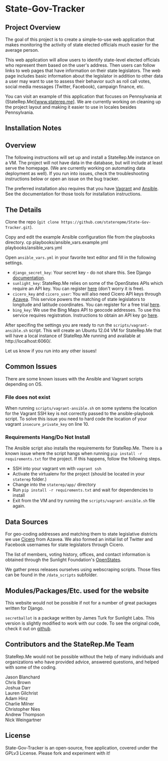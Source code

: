State-Gov-Tracker
=================

Project Overview
----------------
The goal of this project is to create a simple-to-use web application that makes monitoring the activity of state elected officials  much easier for the average person. 

This web application will allow users to identify state-level elected officials who represent them based on the user's address. Then users can follow links to web pages that have information on their state legislators. The web page includes basic information about the legislator in addition to other data a user may want to use to assess their behavior such as roll call votes, social media messages (Twitter, Facebook), campaign finance, etc.

You can visit an example of this application that focuses on Pennsylvania at (StateRep.Me)[www.staterep.me]. We are currently working on cleaning up the project layout and making it easier to use in locales besides Pennsylvania.

Installation Notes
------------

## Overview ##
The following instructions will set up and install a StateRep.Me instance on a VM. The project will not have data in the database, but will include at least serve the homepage. (We are currently working on automating data deployment as well). If you run into issues, check the troubleshooting instructions below or open an issue on the bug tracker.

The preferred installation also requires that you have [Vagrant](http://www.vagrantup.com/) and [Ansible](http://ansible.cc/). See the documentation for those tools for installation instructions.

## The Details ##
Clone the repo (`git clone https://github.com/staterepme/State-Gov-Tracker.git`).

Copy and edit the example Ansible configuration file from the playbooks directory.
    cp playbooks/ansible_vars.example.yml playbooks/ansible_vars.yml

Open `ansible_vars.yml` in your favorite text editor and fill in the following settings.

+ `django_secret_key`: Your secret key - do not share this. See Django [documentation](https://docs.djangoproject.com/en/dev/ref/settings/#secret-key).
+ `sunlight_key`: StateRep.Me relies on some of the OpenStates APIs which require an API key. You can register [here](http://services.sunlightlabs.com/accounts/register/) (don't worry it is free).
+ `cicero_key` and `cicero_user`: You will also need Cicero API keys through [Azavea](http://www.azavea.com/products/cicero/). This service powers the matching of state legislators to longitude and latitude coordinates. You can register for a free trial [here](http://www.azavea.com/products/cicero/free-trial/).
+ `bing_key`: We use the Bing Maps API to geocode addresses. To use this service requires registration. Instructions to obtain an API key go [here](http://msdn.microsoft.com/en-us/library/ff428642.aspx).

After specifing the settings you are ready to run the `scripts/vagrant-ansible.sh` script. This will create an Ubuntu 12.04 VM for StateRep.Me that will have a local instance of StateRep.Me running and available at http://localhost:6060/.

Let us know if you run into any other issues!

## Common Issues ##
There are some known issues with the Ansible and Vagrant scripts depending on OS.

### File does not exist ###
When running `scripts/vagrant-ansible.sh` on some systems the location for the Vagrant SSH key is not correctly passed to the ansible-playbook script. To solve this issue you need to hard code the location of your vagrant `insecure_private_key` on line 10.

### Requirements Hang/Do Not Install ###
The Ansible script also installs the requirements for StateRep.Me. There is a known issue where the script hangs when running `pip install -r requirements.txt` for the project. If this happens, follow the following steps.
+ SSH into your vagrant vm with `vagrant ssh`
+ Activate the virtualenv for the project (should be located in your `staterep` folder.)
+ Change into the `staterep/app/` directory
+ Run `pip install -r requirements.txt` and wait for dependencies to install
+ Exit from the VM and try running the `scripts/vagrant-ansible.sh` file again.

Data Sources
------------
For geo-coding addresses and matching them to state legislative districts we use [Cicero](http://www.azavea.com/products/cicero/) from Azavea. We also formed an initial list of Twitter and Facebook usernames for state legislators through Cicero.

The list of members, voting history, offices, and contact information is obtained through the Sunlight Foundation's [OpenStates](http://openstates.org/).

We gather press releases ourselves using webscraping scripts. Those files can be found in the `/data_scripts` subfolder.

Modules/Packages/Etc. used for the website
------------

This website would not be possible if not for a number of great packages written for Django.

`secretballot` is a package written by James Turk for Sunlight Labs. This version is slightly modified to work with our code. To see the original code, check it out on [github](https://github.com/sunlightlabs/django-secretballot).

Contributors and the StateRep.Me Team
------------
StateRep.Me would not be possible without the help of many individuals and organizations who have provided advice, answered questions, and helped with some of the coding.

Jason Blanchard  
Chris Brown  
Joshua Darr  
Lauren Gilchrist  
Adam Hinz  
Charlie Milner  
Christopher Nies  
Andrew Thompson  
Nick Weingartner  

License
------------

State-Gov-Tracker is an open-source, free application, covered under the GPLv3 License. Please fork and experiment with it!

